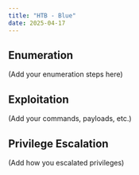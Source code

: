 ```yaml
---
title: "HTB - Blue"
date: 2025-04-17
---
```


## Enumeration

(Add your enumeration steps here)

## Exploitation

(Add your commands, payloads, etc.)

## Privilege Escalation

(Add how you escalated privileges)

